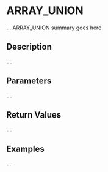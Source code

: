 # ARRAY_UNION

... ARRAY_UNION summary goes here

## Description

....

## Parameters

....

## Return Values

....

## Examples

...